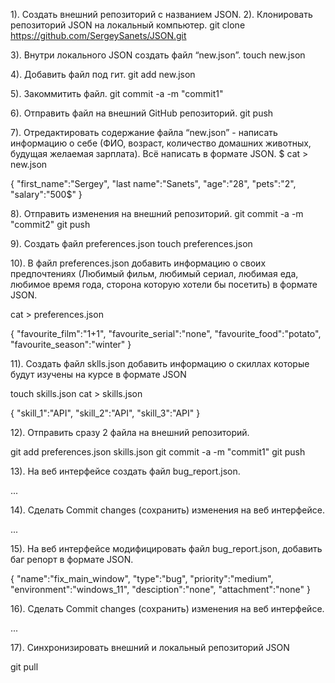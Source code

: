 1). Создать внешний репозиторий c названием JSON.
2). Клонировать репозиторий JSON на локальный компьютер.
 git clone https://github.com/SergeySanets/JSON.git

3). Внутри локального JSON создать файл “new.json”.
  touch new.json

4). Добавить файл под гит.
 git add new.json

5). Закоммитить файл.
 git commit -a -m "commit1"

6). Отправить файл на внешний GitHub репозиторий.
 git push

7). Отредактировать содержание файла “new.json” - написать информацию о себе (ФИО, возраст, количество домашних животных, будущая желаемая зарплата). Всё написать в формате JSON.
$ cat > new.json

{
"first_name":"Sergey",
"last name":"Sanets",
"age":"28",
"pets":"2",
"salary":"500$"
}

8). Отправить изменения на внешний репозиторий.
 git commit -a -m "commit2"
 git push

9). Создать файл preferences.json
touch preferences.json

10). В файл preferences.json добавить информацию о своих предпочтениях (Любимый фильм, любимый сериал, любимая еда, любимое время года, сторона которую хотели бы посетить) в формате JSON.

 cat > preferences.json

{
"favourite_film":"1+1",
"favourite_serial":"none",
"favourite_food":"potato",
"favourite_season":"winter"
}

11). Создать файл sklls.json добавить информацию о скиллах которые будут изучены на курсе в формате JSON

touch skills.json
cat > skills.json

{
"skill_1":"API",
"skill_2":"API",
"skill_3":"API"
}

12). Отправить сразу 2 файла на внешний репозиторий.

git add preferences.json skills.json
git commit -a -m "commit1"
git push

13). На веб интерфейсе создать файл bug_report.json.

...

14). Сделать Commit changes (сохранить) изменения на веб интерфейсе.

...

15). На веб интерфейсе модифицировать файл bug_report.json, добавить баг репорт в формате JSON.

{
"name":"fix_main_window",
"type":"bug",
"priority":"medium",
"environment":"windows_11",
"desciption":"none",
"attachment":"none"
}

16). Сделать Commit changes (сохранить) изменения на веб интерфейсе.

...

17). Синхронизировать внешний и локальный репозиторий JSON

git pull
